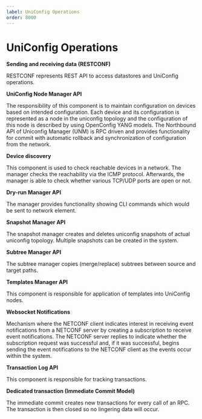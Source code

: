 ```yaml
---
label: UniConfig Operations
order: 8000
---
```


# UniConfig Operations

**Sending and receiving data (RESTCONF)**

RESTCONF represents REST API to access datastores and UniConfig operations.

**UniConfig Node Manager API**

The responsibility of this component is to maintain configuration on devices based on intended configuration. Each device and its configuration is represented as a node in the uniconfig topology and the configuration of this node is described by using OpenConfig YANG models. The Northbound API of Uniconfig Manager (UNM) is RPC driven and provides functionality for commit with automatic rollback and synchronization of configuration from the network.

**Device discovery**

This component is used to check reachable devices in a network. The manager checks the reachability via the ICMP protocol. Afterwards, the manager is able to check whether various TCP/UDP ports are open or not.

**Dry-run Manager API**

The manager provides functionality showing CLI commands which would be sent to network element.

**Snapshot Manager API**

The snapshot manager creates and deletes uniconfig snapshots of actual uniconfig topology. Multiple snapshots can be created in the system.

**Subtree Manager API**

The subtree manager copies (merge/replace) subtrees between source and target paths.

**Templates Manager API**

This component is responsible for application of templates into UniConfig nodes.

**Websocket Notifications**

Mechanism where the NETCONF client indicates interest in receiving event notifications from a NETCONF server by creating a subscription to receive event notifications. The NETCONF server replies to indicate whether the subscription request was successful and, if it was successful, begins sending the event notifications to the NETCONF client as the events occur within the system.

**Transaction Log API**

This component is responsible for tracking transactions.

**Dedicated transaction (Immediate Commit Model)**

The immediate commit creates new transactions for every call of an RPC. The transaction is then closed so no lingering data will occur.
